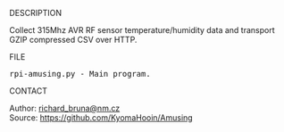 
DESCRIPTION

Collect 315Mhz AVR RF sensor temperature/humidity data and transport GZIP compressed CSV over HTTP.

FILE

<pre>
rpi-amusing.py - Main program.
</pre>

CONTACT

Author: richard_bruna@nm.cz<br>
Source: https://github.com/KyomaHooin/Amusing

